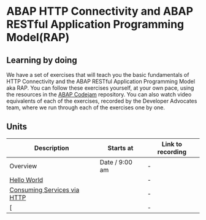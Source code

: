 # ABAP HTTP Connectivity and ABAP RESTful Application Programming Model(RAP)

## Learning by doing

We have a set of exercises that will teach you the basic fundamentals of HTTP Connectivity and the ABAP RESTful Application Programming Model aka RAP. You can follow these exercises yourself, at your own pace, using the resources in the [ABAP Codejam](https://github.com/SAP-samples/abap-exercises-codejam) repository. You can also watch video equivalents of each of the exercises, recorded by the Developer Advocates team, where we run through each of the exercises one by one.

## Units

| Description | Starts at | Link to recording |
|-|-|-|
|Overview| Date / 9:00 am|-|
|[Hello World](https://github.com/SAP-samples/abap-exercises-codejam/tree/master/exercises/ex1) |  | -|
|[Consuming Services via HTTP](https://github.com/SAP-samples/abap-exercises-codejam/tree/master/exercises/ex2) |  | -|
|[ |  | -|
